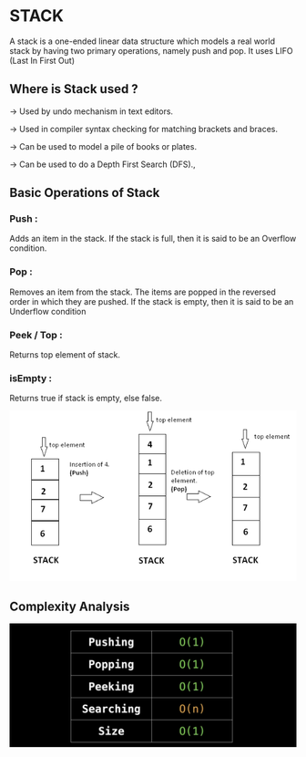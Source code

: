 # STACK
A stack is a one-ended linear data structure which models a real world stack by having two primary operations, namely push and pop.
It uses LIFO (Last In First Out)


## Where is Stack used ?
->	Used by undo mechanism in text editors.

->	Used in compiler syntax checking for matching brackets and braces.

->	Can be used to model a pile of books or plates.

->	Can be used to do a Depth First Search (DFS).,


## Basic Operations of Stack

### Push :
Adds an item in the stack. If the stack is full, then it is said to be an Overflow condition.

### Pop :
Removes an item from the stack. The items are popped in the reversed order in which they are pushed. If the stack is empty, then it is said to be an Underflow condition

### Peek / Top :
Returns top element of stack.

### isEmpty :
Returns true if stack is empty, else false.

![Stack Operations](../images/stack.png)


## Complexity Analysis
![Complexity Analysis of Stack](../images/stack2.png)
